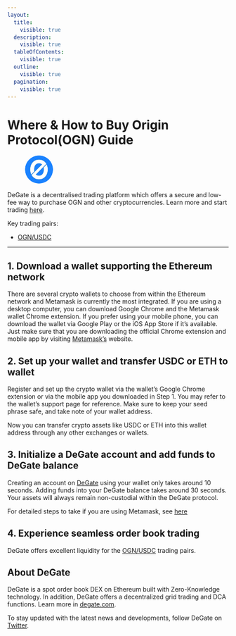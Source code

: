 ```yaml
---
layout:
  title:
    visible: true
  description:
    visible: true
  tableOfContents:
    visible: true
  outline:
    visible: true
  pagination:
    visible: true
---
```


# Where & How to Buy Origin Protocol(OGN) Guide

<figure><img src="../.gitbook/assets/ogn_0x8207c1ffc5b6804f6024322ccf34f29c3541ae26.png" alt="OGN" width="64" style="border-radius: 50%;"><figcaption></figcaption></figure>

DeGate is a decentralised trading platform which offers a secure and low-fee way to purchase OGN and other cryptocurrencies. Learn more and start trading [here](https://app.degate.com/trade/USDC/0x8207c1ffc5b6804f6024322ccf34f29c3541ae26?utm_source=howtobuy).&#x20;

Key trading pairs:

* [OGN/USDC](https://app.degate.com/trade/USDC/0x8207c1ffc5b6804f6024322ccf34f29c3541ae26?utm_source=howtobuy)

***

## 1. Download a wallet supporting the Ethereum network

There are several crypto wallets to choose from within the Ethereum network and Metamask is currently the most integrated. If you are using a desktop computer, you can download Google Chrome and the Metamask wallet Chrome extension. If you prefer using your mobile phone, you can download the wallet via Google Play or the iOS App Store if it’s available. Just make sure that you are downloading the official Chrome extension and mobile app by visiting [Metamask’s](https://metamask.io/) website.

## 2. Set up your wallet and transfer USDC or ETH to wallet

Register and set up the crypto wallet via the wallet’s Google Chrome extension or via the mobile app you downloaded in Step 1. You may refer to the wallet’s support page for reference. Make sure to keep your seed phrase safe, and take note of your wallet address.&#x20;

Now you can transfer crypto assets like USDC or ETH into this wallet address through any other exchanges or wallets.

## 3. Initialize a DeGate account and add funds to DeGate balance

Creating an account on [DeGate](https://app.degate.com/?utm_source=OGN_howtobuy) using your wallet only takes around 10 seconds. Adding funds into your DeGate balance takes around 30 seconds. Your assets will always remain non-custodial within the DeGate protocol.

For detailed steps to take if you are using Metamask, see [here](https://docs.degate.com/v/product_en/main-features/wallet-connectivity/metamask)

## 4. Experience seamless order book trading

DeGate offers excellent liquidity for the [OGN/USDC](https://app.degate.com/trade/USDC/0x8207c1ffc5b6804f6024322ccf34f29c3541ae26?utm_source=howtobuy) trading pairs.&#x20;

## About DeGate

DeGate is a spot order book DEX on Ethereum built with Zero-Knowledge technology. In addition, DeGate offers a decentralized grid trading and DCA functions. Learn more in [degate.com](https://degate.com/?utm_source=OGN_howtobuy).

To stay updated with the latest news and developments, follow DeGate on [Twitter](https://twitter.com/degatedex).
